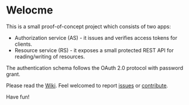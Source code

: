 # Welocme

This is a small proof-of-concept project which consists of two apps:

- Authorization service (AS) - it issues and verifies access tokens for clients.
- Resource service (RS) - it exposes a small protected REST API for reading/writing of resources.

The authentication schema follows the OAuth 2.0 protocol with password grant.

Please read the [Wiki](https://github.com/luchob/oauth2-passwordgrant-example/wiki).
Feel welcomed to report [issues](https://github.com/luchob/oauth2-passwordgrant-example/issues) or [contribute](https://github.com/luchob/oauth2-passwordgrant-example/pulls).

Have fun!
